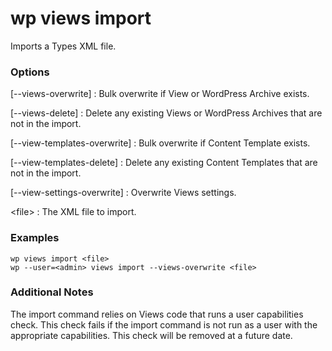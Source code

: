 # wp views import

Imports a Types XML file.

### Options

[\--views-overwrite]
: Bulk overwrite if View or WordPress Archive exists.

[\--views-delete]
: Delete any existing Views or WordPress Archives that are not in the import.

[\--view-templates-overwrite]
: Bulk overwrite if Content Template exists.

[\--view-templates-delete]
: Delete any existing Content Templates that are not in the import.

[\--view-settings-overwrite]
: Overwrite Views settings.

&lt;file&gt;
: The XML file to import.

### Examples

    wp views import <file>
    wp --user=<admin> views import --views-overwrite <file>

### Additional Notes

The import command relies on Views code that runs a user capabilities check. This check fails if the import command is not run as a user with the appropriate capabilities. This check will be removed at a future date. 
